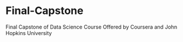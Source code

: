 # Final-Capstone
Final Capstone of Data Science Course Offered by Coursera and John Hopkins University
